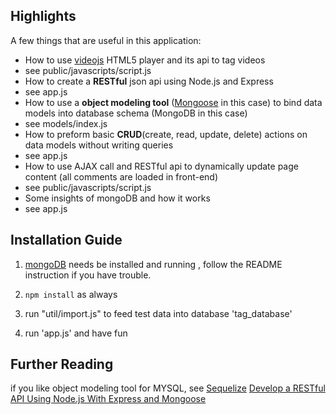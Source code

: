 ## Highlights

A few things that are useful in this application:

* How to use [videojs](http://videojs.com/) HTML5 player and its api to tag videos
 * see public/javascripts/script.js 
* How to create a **RESTful** json api using Node.js and Express
 * see app.js
* How to use a **object modeling tool** ([Mongoose](http://mongoosejs.com/) in this case) to bind data models into database schema (MongoDB in this case)
 * see models/index.js
* How to preform basic **CRUD**(create, read, update, delete) actions on data models without writing queries 
 * see app.js
* How to use AJAX call and RESTful api to dynamically update page content (all comments are loaded in front-end)
 * see public/javascripts/script.js 
* Some insights of mongoDB and how it works
 * see app.js


## Installation Guide

1. [mongoDB](http://www.mongodb.org/downloads) needs be installed and running , follow the README instruction if you have trouble.

2. ```npm install``` as always

3. run "util/import.js" to feed test data into database 'tag_database'

4. run 'app.js' and have fun


## Further Reading
if you like object modeling tool for MYSQL, see [Sequelize](http://www.sequelizejs.com/)
[Develop a RESTful API Using Node.js With Express and Mongoose](http://pixelhandler.com/blog/2012/02/09/develop-a-restful-api-using-node-js-with-express-and-mongoose/)